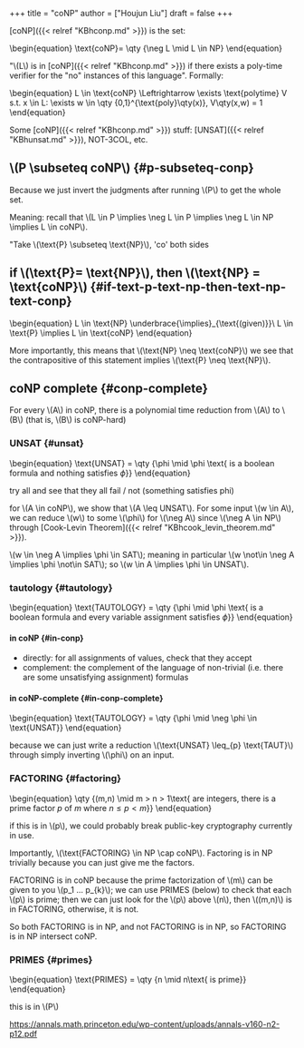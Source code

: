 +++
title = "coNP"
author = ["Houjun Liu"]
draft = false
+++

[coNP]({{< relref "KBhconp.md" >}}) is the set:

\begin{equation}
\text{coNP}= \qty {\neg L \mid L \in NP}
\end{equation}

"\\(L\\) is in [coNP]({{< relref "KBhconp.md" >}}) if there exists a poly-time verifier for the "no" instances of this language". Formally:

\begin{equation}
L \in \text{coNP} \Leftrightarrow \exists \text{polytime} V s.t. x \in L: \exists  w \in \qty {0,1}^{\text{poly}\qty(x)}, V\qty(x,w) = 1
\end{equation}

Some [coNP]({{< relref "KBhconp.md" >}}) stuff: [UNSAT]({{< relref "KBhunsat.md" >}}), NOT-3COL, etc.


## \\(P \subseteq coNP\\) {#p-subseteq-conp}

Because we just invert the judgments after running \\(P\\) to get the whole set.

Meaning: recall that \\(L \in P \implies  \neg L \in P \implies \neg L \in NP \implies L \in coNP\\).

"Take \\(\text{P} \subseteq \text{NP}\\), 'co' both sides


## if \\(\text{P}= \text{NP}\\), then \\(\text{NP} = \text{coNP}\\) {#if-text-p-text-np-then-text-np-text-conp}

\begin{equation}
L \in \text{NP} \underbrace{\implies}\_{\text{(given)}}\ L \in \text{P} \implies L \in \text{coNP}
\end{equation}

More importantly, this means that \\(\text{NP} \neq \text{coNP}\\) we see that the contrapositive of this statement implies \\(\text{P} \neq \text{NP}\\).


## coNP complete {#conp-complete}

For every \\(A\\) in coNP, there is a polynomial time reduction from \\(A\\) to \\(B\\) (that is, \\(B\\) is coNP-hard)


### UNSAT {#unsat}

\begin{equation}
\text{UNSAT} = \qty {\phi \mid \phi \text{ is a boolean formula and nothing satisfies $\phi$}}
\end{equation}

try all and see that they all fail / not (something satisfies phi)

for \\(A \in coNP\\), we show that \\(A \leq UNSAT\\). For some input \\(w \in A\\), we can reduce \\(w\\) to some \\(\phi\\) for \\(\neg A\\) since \\(\neg A \in NP\\) through [Cook-Levin Theorem]({{< relref "KBhcook_levin_theorem.md" >}}).

\\(w \in \neg A \implies \phi \in SAT\\); meaning in particular \\(w \not\in  \neg A \implies \phi \not\in SAT\\); so \\(w \in A \implies \phi \in UNSAT\\).


### tautology {#tautology}

\begin{equation}
\text{TAUTOLOGY} = \qty {\phi \mid \phi \text{ is a boolean formula and every variable assignment satisfies $\phi$}}
\end{equation}


#### in coNP {#in-conp}

-   directly: for all assignments of values, check that they accept
-   complement: the complement of the language of non-trivial (i.e. there are some unsatisfying assignment) formulas


#### in coNP-complete {#in-conp-complete}

\begin{equation}
\text{TAUTOLOGY} = \qty {\phi \mid \neg \phi \in \text{UNSAT}}
\end{equation}

because we can just write a reduction \\(\text{UNSAT} \leq\_{p} \text{TAUT}\\) through simply inverting \\(\phi\\) on an input.


### FACTORING {#factoring}

\begin{equation}
\qty {(m,n) \mid m > n > 1\text{ are integers, there is a prime factor $p$ of $m$ where $n \leq p < m$}}
\end{equation}

if this is in \\(p\\), we could probably break public-key cryptography currently in use.

Importantly, \\(\text{FACTORING} \in NP \cap coNP\\). Factoring is in NP trivially because you can just give me the factors.

FACTORING is in coNP because the prime factorization of \\(m\\) can be given to you \\(p\_1 ... p\_{k}\\); we can use PRIMES (below) to check that each \\(p\\) is prime; then we can just look for the \\(p\\) above \\(n\\), then \\((m,n)\\) is in FACTORING, otherwise, it is not.

So both FACTORING is in NP, and not FACTORING is in NP, so FACTORING is in NP intersect coNP.


### PRIMES {#primes}

\begin{equation}
\text{PRIMES} = \qty {n \mid n\text{ is prime}}
\end{equation}

this is in \\(P\\)

<https://annals.math.princeton.edu/wp-content/uploads/annals-v160-n2-p12.pdf>
